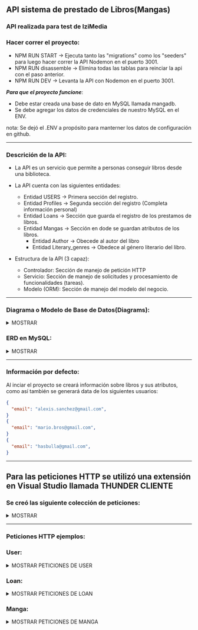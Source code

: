 ## API sistema de prestado de Libros(Mangas)

### API realizada para test de IziMedia

### Hacer correr el proyecto:

- NPM RUN START -> Ejecuta tanto las "migrations" como los "seeders" para luego hacer correr la API Nodemon en el puerto 3001.
- NPM RUN disassemble -> Elimina todas las tablas para reinciar la api con el paso anterior.
- NPM RUN DEV -> Levanta la API con Nodemon en el puerto 3001.

**_Para que el proyecto funcione_**:

- Debe estar creada una base de dato en MySQL llamada mangadb.
- Se debe agregar los datos de credenciales de nuestro MySQL en el ENV.

nota: Se dejó el .ENV a propósito para manterner los datos de configuración en github.

---
### Descrición de la API:

- La API es un servicio que permite a personas conseguir libros desde una biblioteca.
- La API cuenta con las siguientes entidades:

  - Entidad USERS -> Primera sección del registro.
  - Entidad Profiles -> Segunda sección del registro (Completa información personal)
  - Entidad Loans -> Sección que guarda el registro de los prestamos de libros.
  - Entidad Mangas -> Sección en dode se guardan atributos de los libros.
    - Entidad Author -> Obecede al autor del libro
    - Entidad Literary_genres -> Obedece al género literario del libro.

- Estructura de la API (3 capaz):
  - Controlador: Sección de manejo de petición HTTP
  - Servicio: Sección de manejo de solicitudes y procesamiento de funcionalidades (tareas).
  - Modelo (ORM): Sección de manejo del modelo del negocio.


---

### Diagrama o Modelo de Base de Datos(Diagrams):

<details><summary> MOSTRAR </summary>

![Image text](https://github.com/FelipeGaticaL/test-izimedia/blob/main/public/ERD%20Diagrams.jpg)

</details>

### ERD en MySQL:

<details><summary> MOSTRAR </summary>

![Image text](https://github.com/FelipeGaticaL/test-izimedia/blob/main/public/ERD%20MySql.JPG)

</details>

---

### Información por defecto:

Al inciar el proyecto se creará información sobre libros y sus atributos, como así también se generará data de los siguientes usuarios:

```json
{
  "email": "alexis.sanchez@gmail.com",
}
{
  "email": "mario.bros@gmail.com",
}
{
  "email": "hasbulla@gmail.com",
}

```

---
## Para las peticiones HTTP se utilizó una extensión en Visual Studio llamada THUNDER CLIENTE

### Se creó las siguiente colección de peticiones:

<details><summary> MOSTRAR </summary>


![Image text](https://github.com/FelipeGaticaL/test-izimedia/blob/main/public/Coleccion_Http.JPG)

![Image text](https://github.com/FelipeGaticaL/test-izimedia/blob/main/public/ExtendPeticionHttp.JPG)

</details>

---
### Peticiones HTTP ejemplos:

### User:

<details><summary> MOSTRAR PETICIONES DE USER </summary>

---

- Titulo: **User Register**
- Funcionalidad: Registra un usuario Email y Contraseña.
- Request: http://localhost:3001/api/user/register/
- Method: POST
- JSON Body:

```json
{
  "email": "prueba1@gmail.com",
  "password": "password1234"
}
```
---

- Titulo: **User Login**
- Funcionalidad: Login de usuario
- Request: http://localhost:3001/api/user/login/
- Method: GET
- JSON Body:

```json
{
  "email": "alexis.sanchez@gmail.com",
  "password": "Masterdog1234"
}
```
---

- Titulo: **Get All Users**
- Funcionalidad: Obtiene todos los User y sus Profile
- Request: http://localhost:3001/api/user/users/
- Method: GET
- JSON Body: Empty

---

- Titulo: **Post Profile**
- Funcionalidad: Crea un nuevo Profile de un User ya existente.
- Request: http://localhost:3001/api/user/profile/
- Method: POST
- JSON Body:

```json
{
  "name": "Prueba1",
  "last_name": "ApellidoPrueba",
  "gender": "Masculino",
  "addres": "Villa 1234",
  "city": "Santiago",
  "country": "Chile",
  "age": 78,
  "user_id": 4
}
```

---

- Titulo: **Delete User**
- Funcionalidad: Elimina un User y su Profile en modalidad CASCADE
- Request: http://localhost:3001/api/user/delete/
- Method: DELETE
- JSON Body:

```json
{
"id": 4
}
```

---

- Titulo: **Update Profile**
- Funcionalidad: Actualiza los datos de un Profile Existente
- Request: http://localhost:3001/api/user/update/
- Method: PUT
- JSON Body:

```json
{
"name": "Alexis",
"last_name": "Sanchez",
"gender": "Masculino",
"addres": "Alemania 581", /* --> Elemento cambiado */
"city": "Marsella",
"country": "Francia",
"age": 32,
"user_id": 1
}
```

</details>

### Loan:

<details><summary> MOSTRAR PETICIONES DE LOAN </summary>

---

- Titulo: **Create Loan**
- Funcionalidad: Crear un préstamo de un Manga asociado a un Usuario. Disminuye en las unidades que se solicita un libro (Manga), pero no permite si esto significa **< 0**
- Request: http://localhost:3001/api/loans/create-loan
- Method: POST
- JSON Body:

```json
{
    "manga_id": 1,
    "profile_id": 1,
    "loan_date": "2023-03-20",
    "return_date": "2023-03-27",
    "status": "Activo",
    "quantity_loan": 1
}
```

---

- Titulo: **Update Loan**
- Funcionalidad: Actualiza un préstamo (Loan), **si esto significa un cambio en la referencia con un libro (manga_id), se incrementa y decrementa los libros que se estan cambiando en la entidad MANGA**.
**
- Request: http://localhost:3001/api/loans/update
- Method: PUT
- JSON Body:

```json
{
    "id":2,
    "manga_id": 2,
    "profile_id": 1,
    "loan_date": "2023-03-20",
    "return_date": "2023-03-28",
    "status": "Activo",
    "quantity_loan": 1
}

```

---

- Titulo: **Delete Loan**
- Funcionalidad: Se elimina un registro de Loan, y **se devuelve la cantidad de un libro a la entidad Manga**
- Request: http://localhost:3001/api/loans/delete
- Method: DELETE
- JSON Body:

```json
{
  "id":1
}

```

---

- Titulo: **Get All Loans**
- Funcionalidad: Se llaman los datos relaciondos de las entidades Loan, Profile, User y Manga.
- Request: http://localhost:3001/api/loans/get-loans
- Method: GET
- JSON Body: Empty

</details>

### Manga:

<details><summary> MOSTRAR PETICIONES DE MANGA </summary>

---

- Titulo: **Get All Mangas**
- Funcionalidad: Se llaman los datos relaciondos de las entidades Manga, Literary genres y Authors.
- Request: http://localhost:3001/api/loans/get-loans
- Method: GET
- JSON Body: Empty

</details>